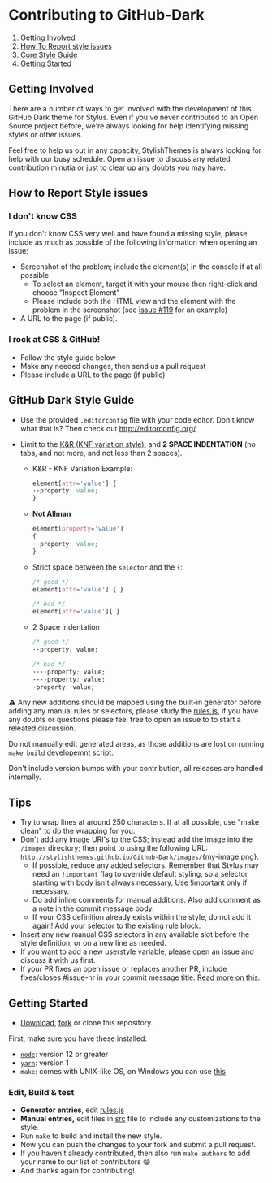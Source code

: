 # Contributing to GitHub-Dark

1. [Getting Involved](#getting-involved)
2. [How To Report style issues](#how-to-report-style-issues)
3. [Core Style Guide](#github-dark-style-guide)
4. [Getting Started](#getting-started)

## Getting Involved

There are a number of ways to get involved with the development of this GitHub Dark theme for Stylus. Even if you've never contributed to an Open Source project before, we're always looking for help identifying missing styles or other issues.

Feel free to help us out in any capacity, StylishThemes is always looking for help with our busy schedule. Open an issue to discuss any related contribution minutia or just to clear up any doubts you may have.

## How to Report Style issues

### I don't know CSS
If you don't know CSS very well and have found a missing style, please include as much as possible of the following information when opening an issue:

* Screenshot of the problem; include the element(s) in the console if at all possible
  * To select an element, target it with your mouse then right-click and choose "Inspect Element"
  * Please include both the HTML view and the element with the problem in the screenshot (see [issue #119](https://github.com/StylishThemes/GitHub-Dark/issues/119) for an example)
* A URL to the page (if public).

### I rock at CSS & GitHub!
* Follow the style guide below
* Make any needed changes, then send us a pull request
* Please include a URL to the page (if public)

## GitHub Dark Style Guide

* Use the provided `.editorconfig` file with your code editor. Don't know what that is? Then check out http://editorconfig.org/.
* Limit to the [K&R (KNF variation style)](https://en.wikipedia.org/wiki/Indentation_style#Variant:_BSD_KNF), and **2 SPACE INDENTATION** (no tabs, and not more, and not less than 2 spaces).

  * K&R - KNF Variation Example:
    ```css
    element[attr='value'] {
    ··property: value;
    }
    ```

  * **Not Allman**
    ```css
    element[property='value']
    {
    ··property: value;
    }
    ```

  * Strict space between the `selector` and the `{`:
    ```css
    /* good */
    element[attr='value'] { }

    /* bad */
    element[attr='value']{ }
    ```

  * 2 Space indentation
    ```css
    /* good */
    ··property: value;

    /* bad */
    ····property: value;
    ----property: value;
    ·property: value;
    ```
⚠️ Any new additions should be mapped using the built-in generator before adding any manual rules or selectors, please study the [rules.js](./src/rules.js), if you have any doubts or questions please feel free to open an issue to to start a releated discussion.

Do not manually edit generated areas, as those additions are lost on running `make build` developemnt script.

Don't include version bumps with your contribution, all releases are handled internally.

## Tips

* Try to wrap lines at around 250 characters. If at all possible, use "make clean" to do the wrapping for you.
* Don't add any image URI's to the CSS; instead add the image into the `/images` directory; then point to using the following URL: `http://stylishthemes.github.io/Github-Dark/images/`{my-image.png}.
  * If possible, reduce any added selectors. Remember that Stylus may need an `!important` flag to override default styling, so a selector starting with body isn't always necessary, Use !important only if necessary.
  * Do add inline comments for manual additions.
    Also add comment as a note in the commit message body.
  * If your CSS definition already exists within the style, do not add it again! Add your selector to the existing rule block.
* Insert any new manual CSS selectors in any available slot before the style definition, or on a new line as needed.
* If you want to add a new userstyle variable, please open an issue and discuss it with us first.
* If your PR fixes an open issue or replaces another PR, include fixes/closes #issue-nr in your commit message title. [Read more on this](https://help.github.com/en/articles/closing-issues-using-keywords).


## Getting Started

* [Download](https://github.com/StylishThemes/GitHub-Dark/archive/master.zip), [fork](https://github.com/StylishThemes/GitHub-Dark/fork) or clone this repository.

First, make sure you have these installed:

- [`node`](https://nodejs.org): version 12 or greater
- [`yarn`](https://classic.yarnpkg.com/en/docs/install/): version 1
- `make`: comes with UNIX-like OS, on Windows you can use [this](https://stackoverflow.com/a/54086635/808699)

### Edit, Build & test

* **Generator entries**, edit [rules.js](./src/rules.js)
* **Manual entries,** edit files in [src](./src) file to include any customizations to the style.
* Run `make` to build and install the new style.
* Now you can push the changes to your fork and submit a pull request.
* If you haven't already contributed, then also run `make authors` to add your name to our list of contributors :smile:
* And thanks again for contributing!

